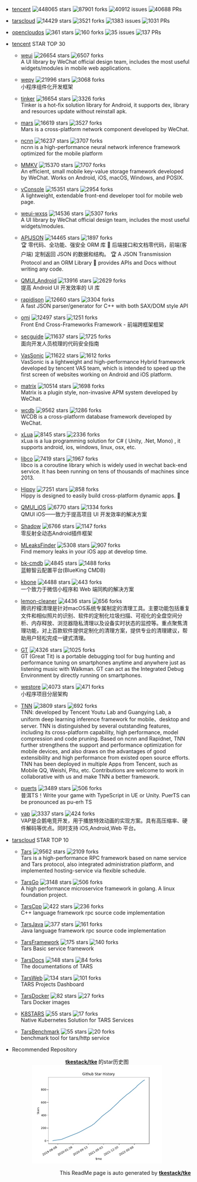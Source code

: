
+ [tencent](https://github.com/tencent)
![448065 stars](https://img.shields.io/badge/Stars-448065-green)
![87901 forks](https://img.shields.io/badge/Forks-87901-green)
![40912 issues](https://img.shields.io/badge/Issues-40912-green)
![40688 PRs](https://img.shields.io/badge/PRs-40688-green)

+ [tarscloud](https://github.com/tarscloud)
![14429 stars](https://img.shields.io/badge/Stars-14429-green)
![3521 forks](https://img.shields.io/badge/Forks-3521-green)
![1383 issues](https://img.shields.io/badge/Issues-1383-green)
![1031 PRs](https://img.shields.io/badge/PRs-1031-green)

+ [opencloudos](https://github.com/opencloudos)
![361 stars](https://img.shields.io/badge/Stars-361-green)
![160 forks](https://img.shields.io/badge/Forks-160-green)
![35 issues](https://img.shields.io/badge/Issues-35-green)
![137 PRs](https://img.shields.io/badge/PRs-137-green)



+ [tencent](https://github.com/tencent) STAR TOP 30
    
    + [weui](https://github.com/tencent/weui) 
    ![26654 stars](https://img.shields.io/badge/Stars-26654-green)
    ![6507 forks](https://img.shields.io/badge/Forks-6507-green)  
    A UI library by WeChat official design team, includes the most useful widgets/modules in mobile web applications.
    
    + [wepy](https://github.com/tencent/wepy) 
    ![21996 stars](https://img.shields.io/badge/Stars-21996-green)
    ![3068 forks](https://img.shields.io/badge/Forks-3068-green)  
    小程序组件化开发框架
    
    + [tinker](https://github.com/tencent/tinker) 
    ![16654 stars](https://img.shields.io/badge/Stars-16654-green)
    ![3326 forks](https://img.shields.io/badge/Forks-3326-green)  
    Tinker is a hot-fix solution library for Android, it supports dex, library and resources update without reinstall apk.
    
    + [mars](https://github.com/tencent/mars) 
    ![16619 stars](https://img.shields.io/badge/Stars-16619-green)
    ![3527 forks](https://img.shields.io/badge/Forks-3527-green)  
    Mars is a cross-platform network component  developed by WeChat.
    
    + [ncnn](https://github.com/tencent/ncnn) 
    ![16237 stars](https://img.shields.io/badge/Stars-16237-green)
    ![3707 forks](https://img.shields.io/badge/Forks-3707-green)  
    ncnn is a high-performance neural network inference framework optimized for the mobile platform
    
    + [MMKV](https://github.com/tencent/MMKV) 
    ![15370 stars](https://img.shields.io/badge/Stars-15370-green)
    ![1707 forks](https://img.shields.io/badge/Forks-1707-green)  
    An efficient, small mobile key-value storage framework developed by WeChat. Works on Android, iOS, macOS, Windows, and POSIX.
    
    + [vConsole](https://github.com/tencent/vConsole) 
    ![15351 stars](https://img.shields.io/badge/Stars-15351-green)
    ![2954 forks](https://img.shields.io/badge/Forks-2954-green)  
    A lightweight, extendable front-end developer tool for mobile web page.
    
    + [weui-wxss](https://github.com/tencent/weui-wxss) 
    ![14536 stars](https://img.shields.io/badge/Stars-14536-green)
    ![5307 forks](https://img.shields.io/badge/Forks-5307-green)  
    A UI library by WeChat official design team, includes the most useful widgets/modules.
    
    + [APIJSON](https://github.com/tencent/APIJSON) 
    ![14465 stars](https://img.shields.io/badge/Stars-14465-green)
    ![1897 forks](https://img.shields.io/badge/Forks-1897-green)  
    🏆 零代码、全功能、强安全 ORM 库 🚀 后端接口和文档零代码，前端(客户端) 定制返回 JSON 的数据和结构。 🏆 A JSON Transmission Protocol and an ORM Library 🚀  provides APIs and Docs without writing any code.
    
    + [QMUI_Android](https://github.com/tencent/QMUI_Android) 
    ![13916 stars](https://img.shields.io/badge/Stars-13916-green)
    ![2629 forks](https://img.shields.io/badge/Forks-2629-green)  
    提高 Android UI 开发效率的 UI 库
    
    + [rapidjson](https://github.com/tencent/rapidjson) 
    ![12660 stars](https://img.shields.io/badge/Stars-12660-green)
    ![3304 forks](https://img.shields.io/badge/Forks-3304-green)  
    A fast JSON parser/generator for C++ with both SAX/DOM style API
    
    + [omi](https://github.com/tencent/omi) 
    ![12497 stars](https://img.shields.io/badge/Stars-12497-green)
    ![1251 forks](https://img.shields.io/badge/Forks-1251-green)  
     Front End Cross-Frameworks Framework - 前端跨框架框架
    
    + [secguide](https://github.com/tencent/secguide) 
    ![11637 stars](https://img.shields.io/badge/Stars-11637-green)
    ![1725 forks](https://img.shields.io/badge/Forks-1725-green)  
    面向开发人员梳理的代码安全指南
    
    + [VasSonic](https://github.com/tencent/VasSonic) 
    ![11622 stars](https://img.shields.io/badge/Stars-11622-green)
    ![1612 forks](https://img.shields.io/badge/Forks-1612-green)  
    VasSonic is a lightweight and high-performance Hybrid framework developed by tencent VAS team, which is intended to speed up the first screen of websites working on Android and iOS platform. 
    
    + [matrix](https://github.com/tencent/matrix) 
    ![10514 stars](https://img.shields.io/badge/Stars-10514-green)
    ![1698 forks](https://img.shields.io/badge/Forks-1698-green)  
    Matrix is a plugin style, non-invasive APM system developed by WeChat.
    
    + [wcdb](https://github.com/tencent/wcdb) 
    ![9562 stars](https://img.shields.io/badge/Stars-9562-green)
    ![1286 forks](https://img.shields.io/badge/Forks-1286-green)  
    WCDB is a cross-platform database framework developed by WeChat.
    
    + [xLua](https://github.com/tencent/xLua) 
    ![8145 stars](https://img.shields.io/badge/Stars-8145-green)
    ![2336 forks](https://img.shields.io/badge/Forks-2336-green)  
    xLua is a lua programming solution for  C# ( Unity, .Net, Mono) , it supports android, ios, windows, linux, osx, etc.
    
    + [libco](https://github.com/tencent/libco) 
    ![7419 stars](https://img.shields.io/badge/Stars-7419-green)
    ![1967 forks](https://img.shields.io/badge/Forks-1967-green)  
    libco is a coroutine library which is widely used in wechat  back-end service. It has been running on tens of thousands of machines since 2013.
    
    + [Hippy](https://github.com/tencent/Hippy) 
    ![7251 stars](https://img.shields.io/badge/Stars-7251-green)
    ![858 forks](https://img.shields.io/badge/Forks-858-green)  
    Hippy is designed to easily build cross-platform dynamic apps. 👏
    
    + [QMUI_iOS](https://github.com/tencent/QMUI_iOS) 
    ![6770 stars](https://img.shields.io/badge/Stars-6770-green)
    ![1334 forks](https://img.shields.io/badge/Forks-1334-green)  
    QMUI iOS——致力于提高项目 UI 开发效率的解决方案
    
    + [Shadow](https://github.com/tencent/Shadow) 
    ![6766 stars](https://img.shields.io/badge/Stars-6766-green)
    ![1147 forks](https://img.shields.io/badge/Forks-1147-green)  
    零反射全动态Android插件框架
    
    + [MLeaksFinder](https://github.com/tencent/MLeaksFinder) 
    ![5308 stars](https://img.shields.io/badge/Stars-5308-green)
    ![907 forks](https://img.shields.io/badge/Forks-907-green)  
    Find memory leaks in your iOS app at develop time.
    
    + [bk-cmdb](https://github.com/tencent/bk-cmdb) 
    ![4845 stars](https://img.shields.io/badge/Stars-4845-green)
    ![1488 forks](https://img.shields.io/badge/Forks-1488-green)  
    蓝鲸智云配置平台(BlueKing CMDB)
    
    + [kbone](https://github.com/tencent/kbone) 
    ![4488 stars](https://img.shields.io/badge/Stars-4488-green)
    ![443 forks](https://img.shields.io/badge/Forks-443-green)  
    一个致力于微信小程序和 Web 端同构的解决方案
    
    + [lemon-cleaner](https://github.com/tencent/lemon-cleaner) 
    ![4436 stars](https://img.shields.io/badge/Stars-4436-green)
    ![656 forks](https://img.shields.io/badge/Forks-656-green)  
    腾讯柠檬清理是针对macOS系统专属制定的清理工具。主要功能包括重复文件和相似照片的识别、软件的定制化垃圾扫描、可视化的全盘空间分析、内存释放、浏览器隐私清理以及设备实时状态的监控等。重点聚焦清理功能，对上百款软件提供定制化的清理方案，提供专业的清理建议，帮助用户轻松完成一键式清理。
    
    + [GT](https://github.com/tencent/GT) 
    ![4326 stars](https://img.shields.io/badge/Stars-4326-green)
    ![1025 forks](https://img.shields.io/badge/Forks-1025-green)  
    GT (Great Tit) is a portable debugging tool for bug hunting and performance tuning on smartphones anytime and anywhere just as listening music with Walkman. GT can act as the Integrated Debug Environment by directly running on smartphones.
    
    + [westore](https://github.com/tencent/westore) 
    ![4073 stars](https://img.shields.io/badge/Stars-4073-green)
    ![471 forks](https://img.shields.io/badge/Forks-471-green)  
    小程序项目分层架构
    
    + [TNN](https://github.com/tencent/TNN) 
    ![3809 stars](https://img.shields.io/badge/Stars-3809-green)
    ![692 forks](https://img.shields.io/badge/Forks-692-green)  
    TNN: developed by Tencent Youtu Lab and Guangying Lab, a uniform deep learning inference framework for mobile、desktop and server. TNN is distinguished by several outstanding features, including its cross-platform capability, high performance, model compression and code pruning. Based on ncnn and Rapidnet, TNN further strengthens the support and performance optimization for mobile devices, and also draws on the advantages of good extensibility and high performance from existed open source efforts. TNN has been deployed in multiple Apps from Tencent, such as Mobile QQ, Weishi, Pitu, etc. Contributions are welcome to work in collaborative with us and make TNN a better framework. 
    
    + [puerts](https://github.com/tencent/puerts) 
    ![3489 stars](https://img.shields.io/badge/Stars-3489-green)
    ![506 forks](https://img.shields.io/badge/Forks-506-green)  
    普洱TS！Write your game with TypeScript in UE or Unity. PuerTS can be pronounced as pu-erh TS
    
    + [vap](https://github.com/tencent/vap) 
    ![3337 stars](https://img.shields.io/badge/Stars-3337-green)
    ![424 forks](https://img.shields.io/badge/Forks-424-green)  
    VAP是企鹅电竞开发，用于播放特效动画的实现方案。具有高压缩率、硬件解码等优点。同时支持 iOS,Android,Web 平台。
    

+ [tarscloud](https://github.com/tarscloud) STAR TOP 10
    
    + [Tars](https://github.com/tarscloud/Tars) 
    ![9562 stars](https://img.shields.io/badge/Stars-9562-green)
    ![2109 forks](https://img.shields.io/badge/Forks-2109-green)  
    Tars is a high-performance RPC framework based on name service and Tars protocol, also integrated administration platform, and implemented hosting-service via flexible schedule.
    
    + [TarsGo](https://github.com/tarscloud/TarsGo) 
    ![3148 stars](https://img.shields.io/badge/Stars-3148-green)
    ![506 forks](https://img.shields.io/badge/Forks-506-green)  
    A  high performance microservice  framework  in golang. A linux foundation project.
    
    + [TarsCpp](https://github.com/tarscloud/TarsCpp) 
    ![422 stars](https://img.shields.io/badge/Stars-422-green)
    ![236 forks](https://img.shields.io/badge/Forks-236-green)  
    C++ language framework rpc source code implementation
    
    + [TarsJava](https://github.com/tarscloud/TarsJava) 
    ![377 stars](https://img.shields.io/badge/Stars-377-green)
    ![161 forks](https://img.shields.io/badge/Forks-161-green)  
    Java language framework rpc source code implementation
    
    + [TarsFramework](https://github.com/tarscloud/TarsFramework) 
    ![175 stars](https://img.shields.io/badge/Stars-175-green)
    ![140 forks](https://img.shields.io/badge/Forks-140-green)  
    Tars Basic service framework
    
    + [TarsDocs](https://github.com/tarscloud/TarsDocs) 
    ![148 stars](https://img.shields.io/badge/Stars-148-green)
    ![84 forks](https://img.shields.io/badge/Forks-84-green)  
    The documentations of TARS
    
    + [TarsWeb](https://github.com/tarscloud/TarsWeb) 
    ![134 stars](https://img.shields.io/badge/Stars-134-green)
    ![101 forks](https://img.shields.io/badge/Forks-101-green)  
    TARS Projects Dashboard
    
    + [TarsDocker](https://github.com/tarscloud/TarsDocker) 
    ![82 stars](https://img.shields.io/badge/Stars-82-green)
    ![27 forks](https://img.shields.io/badge/Forks-27-green)  
    Tars Docker  images
    
    + [K8STARS](https://github.com/tarscloud/K8STARS) 
    ![55 stars](https://img.shields.io/badge/Stars-55-green)
    ![17 forks](https://img.shields.io/badge/Forks-17-green)  
    Native Kubernetes  Solution for TARS Services
    
    + [TarsBenchmark](https://github.com/tarscloud/TarsBenchmark) 
    ![55 stars](https://img.shields.io/badge/Stars-55-green)
    ![20 forks](https://img.shields.io/badge/Forks-20-green)  
    benchmark tool for tars/http service
    


+ Recommended Repository  
<p align="center">
      <strong>
        <a href="https://github.com/tkestack/tke" target="_blank">tkestack/tke</a>
      </strong>  的star历史图
  <br>
  <img src="https://raw.githubusercontent.com/ButterAndButterfly/GithubTools/master/data/stars_history.jpg" width="350px"></img>    
</p>

<p align="right">
      This ReadMe page is auto generated by 
      <strong>
        <a href="https://github.com/tkestack/tke" target="_blank">tkestack/tke</a><br>
      </strong>   
</p>